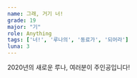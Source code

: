 ```yaml
---
name: 그래, 거기 너!
grade: 19
major: "기"
role: Anything
tags: ['너!', '루나의', '동료가', '되어라']
luna: 3
---
```

2020년의 새로운 루나, 여러분이 주인공입니다!
